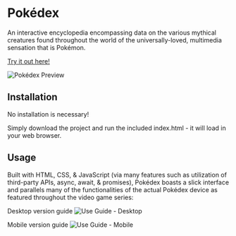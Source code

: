 # Pokédex

An interactive encyclopedia encompassing data on the various mythical creatures found throughout the world of the universally-loved, multimedia sensation that is Pokémon. 

[Try it out here!](https://rs-arturo.github.io/pokedex/)

![Pokédex Preview](https://i.ibb.co/hFQkytq/demo-gif.gif)


## Installation

No installation is necessary! 

Simply download the project and run the included index.html - it will load in your web browser.

## Usage

Built with HTML, CSS, & JavaScript (via many features such as utilization of third-party APIs, async, await, & promises), Pokédex boasts a slick interface and parallels many of the functionalities of the actual Pokédex device as featured throughout the video game series:

Desktop version guide
![Use Guide - Desktop](https://i.ibb.co/Pmzv5fZ/use-guide-desktop.png)


Mobile version guide
![Use Guide - Mobile](https://i.ibb.co/1Xs6RXh/use-guide-mobile.png)



